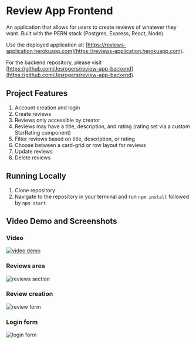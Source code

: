 # Review App Frontend

An application that allows for users to create reviews of whatever they want. Built with the PERN stack (Postgres, Express, React, Node).

Use the deployed application at: [https://reviews-application.herokuapp.com](https://reviews-application.herokuapp.com).

For the backend repository, please visit [https://github.com/Jesrogers/review-app-backend](https://github.com/Jesrogers/review-app-backend).

## Project Features

1. Account creation and login
2. Create reviews
 1. Reviews only accessible by creator
 2. Reviews may have a title, description, and rating (rating set via a custom StarRating component)
5. Filter reviews based on title, description, or rating
6. Choose between a card-grid or row layout for reviews
7. Update reviews
8. Delete reviews

## Running Locally
1. Clone repository
2. Navigate to the repository in your terminal and run `npm install` followed by `npm start` 

## Video Demo and Screenshots

### Video
[![video demo](https://i.imgur.com/Pg2N0md.png)](https://www.youtube.com/watch?v=S09ONmMOyGQ)

### Reviews area

![reviews section](https://i.imgur.com/piUqgcT.png)

### Review creation

![review form](https://i.imgur.com/wcZx3mm.png)

### Login form

![login form](https://i.imgur.com/hokSWLK.png)
